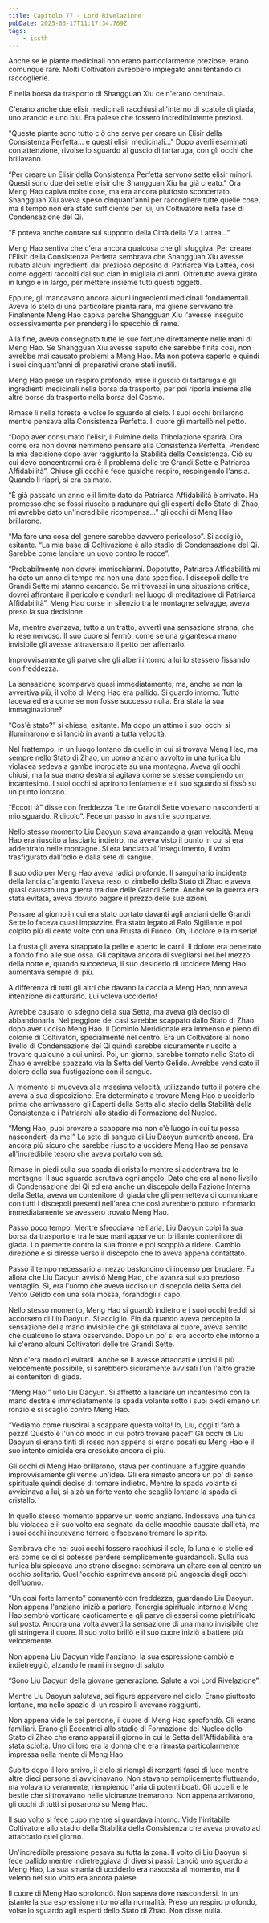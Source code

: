 ```yaml
---
title: Capitolo 77 - Lord Rivelazione
pubDate: 2025-03-17T11:17:34.769Z
tags:
    - issth
---
```



Anche se le piante medicinali non erano particolarmente preziose, erano comunque rare. Molti Coltivatori avrebbero impiegato anni tentando di raccoglierle.


E nella borsa da trasporto di Shangguan Xiu ce n'erano centinaia.


C'erano anche due elisir medicinali racchiusi all'interno di scatole di giada, uno arancio e uno blu. Era palese che fossero incredibilmente preziosi.


"Queste piante sono tutto ciò che serve per creare un Elisir della Consistenza Perfetta... e questi elisir medicinali..." Dopo averli esaminati con attenzione, rivolse lo sguardo al guscio di tartaruga, con gli occhi che brillavano.


“Per creare un Elisir della Consistenza Perfetta servono sette elisir minori. Questi sono due dei sette elisir che Shangguan Xiu ha già creato." Ora Meng Hao capiva molte cose, ma era ancora piuttosto sconcertato. Shangguan Xiu aveva speso cinquant'anni per raccogliere tutte quelle cose, ma il tempo non era stato sufficiente per lui, un Coltivatore nella fase di Condensazione del Qi.


"E poteva anche contare sul supporto della Città della Via Lattea..."


Meng Hao sentiva che c'era ancora qualcosa che gli sfuggiva. Per creare l'Elisir della Consistenza Perfetta sembrava che Shangguan Xiu avesse rubato alcuni ingredienti dal prezioso deposito di Patriarca Via Lattea, così come oggetti raccolti dal suo clan in migliaia di anni. Oltretutto aveva girato in lungo e in largo, per mettere insieme tutti questi oggetti.


Eppure, gli mancavano ancora alcuni ingredienti medicinali fondamentali. Aveva lo stelo di una particolare pianta rara, ma gliene servivano tre. Finalmente Meng Hao capiva perché Shangguan Xiu l'avesse inseguito ossessivamente per prendergli lo specchio di rame.


Alla fine, aveva consegnato tutte le sue fortune direttamente nelle mani di Meng Hao. Se Shangguan Xiu avesse saputo che sarebbe finita così, non avrebbe mai causato problemi a Meng Hao. Ma non poteva saperlo e quindi i suoi cinquant'anni di preparativi erano stati inutili.


Meng Hao prese un respiro profondo, mise il guscio di tartaruga e gli ingredienti medicinali nella borsa da trasporto, per poi riporla insieme alle altre borse da trasporto nella borsa del Cosmo.


Rimase lì nella foresta e volse lo sguardo al cielo. I suoi occhi brillarono mentre pensava alla Consistenza Perfetta. Il cuore gli martellò nel petto.


“Dopo aver consumato l'elisir, il Fulmine della Tribolazione sparirà. Ora come ora non dovrei nemmeno pensare alla Consistenza Perfetta. Prenderò la mia decisione dopo aver raggiunto la Stabilità della Consistenza. Ciò su cui devo concentrarmi ora è il problema delle tre Grandi Sette  e Patriarca Affidabilità”.  Chiuse gli occhi e fece qualche respiro,  respingendo l'ansia.  Quando li riaprì, si era calmato.


“È già passato un anno e il limite dato da Patriarca Affidabilità è arrivato. Ha promesso che se fossi riuscito a radunare qui gli esperti dello Stato di Zhao,  mi avrebbe dato un'incredibile ricompensa…” gli occhi di Meng Hao brillarono.


“Ma fare una cosa del genere sarebbe davvero pericoloso”. Si accigliò, esitante. “La mia base di Coltivazione è allo stadio di Condensazione del Qi.  Sarebbe come lanciare un uovo contro le rocce”.


“Probabilmente non dovrei immischiarmi.  Dopotutto, Patriarca Affidabilità mi ha dato un anno di tempo ma non una data specifica. I discepoli delle tre Grandi Sette mi stanno cercando. Se mi trovassi in una situazione critica, dovrei affrontare il pericolo e condurli nel luogo di meditazione di Patriarca Affidabilità”. Meng Hao corse in silenzio tra le montagne selvagge, aveva preso la sua decisione.


Ma, mentre avanzava, tutto a un tratto, avvertì una sensazione strana, che lo rese nervoso. Il suo cuore si fermò, come se una gigantesca mano invisibile gli avesse attraversato il petto per afferrarlo.


Improvvisamente gli parve che gli alberi intorno a lui lo stessero fissando con freddezza.


La sensazione scomparve quasi immediatamente, ma, anche se non la avvertiva più, il volto di Meng Hao era pallido. Si guardo intorno. Tutto taceva ed era come se non fosse successo nulla. Era stata la sua immaginazione?


“Cos'è stato?” si chiese, esitante.  Ma dopo un attimo i suoi occhi si illuminarono e si lanciò in avanti a tutta velocità.


Nel frattempo, in un luogo lontano da quello in cui si trovava Meng Hao,  ma sempre nello Stato di Zhao, un uomo anziano avvolto in una tunica blu violacea sedeva a gambe incrociate su una montagna.  Aveva gli occhi chiusi, ma la sua mano destra si agitava come se stesse compiendo un incantesimo. I suoi occhi si aprirono lentamente e il suo sguardo si fissò su un punto lontano.


“Eccoti là” disse con freddezza “Le tre Grandi Sette volevano nasconderti al mio sguardo. Ridicolo”. Fece un passo in avanti e scomparve.


Nello stesso momento Liu Daoyun stava avanzando a gran velocità. Meng Hao era riuscito a lasciarlo indietro,  ma aveva visto il punto in cui si era addentrato nelle montagne. Si era lanciato all'inseguimento,  il volto trasfigurato dall'odio e dalla sete di sangue.


Il suo odio per Meng Hao  aveva radici profonde. Il sanguinario incidente della lancia d'argento l'aveva reso lo zimbello dello Stato di Zhao e aveva quasi causato una guerra tra due delle Grandi Sette. Anche se la guerra era stata evitata, aveva dovuto pagare il prezzo delle sue azioni.


Pensare al giorno in cui era stato portato davanti agli anziani delle Grandi Sette lo faceva quasi impazzire. Era stato legato al Palo Sigillante e poi colpito  più di cento volte con una Frusta di Fuoco. Oh, il dolore e la miseria!


La frusta gli aveva strappato la pelle e aperto le carni. Il dolore era penetrato a fondo fino alle sue ossa. Gli capitava ancora di svegliarsi nel bel mezzo della notte e, quando succedeva, il suo desiderio di uccidere Meng Hao aumentava sempre di più.


A differenza di tutti gli altri che davano la caccia a Meng Hao, non aveva intenzione di catturarlo. Lui voleva ucciderlo!


Avrebbe causato lo sdegno della sua Setta, ma aveva già deciso di abbandonarla. Nel peggiore dei casi sarebbe scappato dallo Stato di Zhao  dopo aver ucciso Meng Hao. Il Dominio Meridionale era immenso e pieno di colonie di Coltivatori, specialmente nel centro. Era un Coltivatore al nono livello di Condensazione del Qi quindi sarebbe sicuramente riuscito a trovare qualcuno a cui unirsi. Poi, un giorno, sarebbe tornato nello Stato di Zhao e avrebbe spazzato via la Setta del Vento Gelido. Avrebbe vendicato il dolore della sua fustigazione con il sangue.


Al momento si muoveva alla massima velocità, utilizzando tutto il potere che aveva a sua disposizione. Era determinato a trovare Meng Hao e ucciderlo prima che arrivassero gli Esperti della Setta allo stadio della Stabilità della Consistenza e i Patriarchi allo stadio di Formazione del Nucleo.


“Meng Hao, puoi provare a scappare ma non c'è luogo in cui tu possa nasconderti da me!” La sete di sangue di Liu Daoyun aumentò ancora. Era ancora più sicuro che sarebbe riuscito a uccidere Meng Hao se pensava all'incredibile tesoro che aveva portato con sé.


Rimase in piedi sulla sua spada di cristallo mentre si addentrava tra le montagne. Il suo sguardo scrutava ogni angolo. Dato che era al nono livello di Condensazione del Qi ed era anche un discepolo della Fazione Interna della Setta, aveva un contenitore di giada che gli permetteva di comunicare con tutti i discepoli presenti nell'area che così avrebbero potuto informarlo immediatamente se avessero trovato Meng Hao.


Passò poco tempo. Mentre sfrecciava nell'aria, Liu Daoyun  colpì la sua borsa da trasporto e tra le sue mani apparve un brillante contenitore di giada. Lo premette contro la sua fronte e poi scoppiò a ridere. Cambiò direzione e si diresse verso il discepolo che lo aveva appena contattato.


Passò il tempo necessario a mezzo bastoncino di incenso per bruciare. Fu allora che Liu Daoyun avvistò Meng Hao, che avanza sul suo prezioso ventaglio. Sì, era l'uomo che aveva ucciso un discepolo della Setta del Vento Gelido con una sola mossa, forandogli il capo.


Nello stesso momento, Meng Hao  si guardò indietro e i suoi occhi freddi si accorsero di Liu Daoyun.  Si accigliò. Fin da quando aveva percepito la sensazione della mano invisibile che gli stritolava al cuore,  aveva sentito che qualcuno lo stava osservando. Dopo un po' si era accorto che intorno a lui c'erano alcuni Coltivatori delle tre Grandi Sette.


Non c'era modo di evitarli. Anche se li avesse attaccati e uccisi il più velocemente possibile, si sarebbero sicuramente avvisati l'un l'altro grazie ai contenitori di giada.


“Meng Hao!” urlò Liu Daoyun. Si affrettò a lanciare un incantesimo con la mano destra e immediatamente la spada volante sotto i suoi piedi emanò un ronzio e si scagliò contro Meng Hao.


“Vediamo come riuscirai a scappare questa volta! Io, Liu, oggi ti farò a pezzi! Questo è l'unico modo in cui potrò trovare pace!”  Gli occhi di Liu Daoyun  si erano tinti di rosso non appena si erano posati su Meng Hao e il suo intento omicida era cresciuto ancora di più.


Gli occhi di Meng Hao brillarono, stava per continuare a fuggire quando improvvisamente gli venne un'idea. Gli era rimasto ancora un po' di senso spirituale quindi decise di tornare indietro. Mentre la spada volante si avvicinava a lui, si alzò un forte vento che scagliò lontano la spada di cristallo.


In quello stesso momento apparve un uomo anziano. Indossava una tunica blu violacea e il suo volto era segnato da delle macchie causate dall'età,  ma i suoi occhi incutevano terrore e facevano tremare lo spirito.


Sembrava che nei suoi occhi fossero racchiusi il sole, la luna e le stelle ed era come se ci si potesse perdere semplicemente guardandoli. Sulla sua tunica blu spiccava uno strano disegno: sembrava un altare con al centro un occhio solitario. Quell'occhio esprimeva ancora più angoscia degli occhi dell'uomo.


“Un così forte lamento”  commentò con freddezza, guardando Liu Daoyun. Non appena l'anziano iniziò a parlare, l’energia spirituale intorno a Meng Hao sembrò vorticare caoticamente e gli parve di essersi come pietrificato sul posto. Ancora una volta avvertì la sensazione di una mano invisibile che gli stringeva il cuore. Il suo volto brillò e il suo cuore iniziò a battere più velocemente.


Non appena Liu Daoyun  vide l'anziano, la sua espressione cambiò  e indietreggiò,  alzando le mani in segno di saluto.


“Sono Liu Daoyun  della giovane generazione. Salute a voi Lord Rivelazione”.


Mentre Liu Daoyun  salutava, sei figure apparvero nel cielo.  Erano piuttosto lontane, ma nello spazio di un respiro li avevano raggiunti.


Non appena vide le sei persone, il cuore di Meng Hao  sprofondò. Gli erano familiari. Erano gli Eccentrici allo stadio di Formazione del Nucleo dello Stato di Zhao che erano apparsi il giorno in cui la Setta dell'Affidabilità era stata sciolta. Uno di loro era la donna che era rimasta particolarmente impressa nella mente di Meng Hao.


Subito dopo il loro arrivo, il cielo si riempì di ronzanti fasci di luce mentre altre dieci persone si avvicinavano. Non stavano semplicemente fluttuando, ma volavano veramente, riempiendo l'aria di potenti boati. Gli uccelli e le bestie che si trovavano nelle vicinanze tremarono. Non appena arrivarono, gli occhi di tutti si posarono su Meng Hao.


Il suo volto si fece cupo mentre si guardava intorno. Vide l'irritabile Coltivatore allo stadio della Stabilità della Consistenza che aveva provato ad attaccarlo quel giorno.


Un'incredibile pressione pesava su tutta la zona. Il volto di Liu Daoyun  si fece pallido mentre indietreggiava di diversi passi. Lanciò uno sguardo a Meng Hao, La sua smania di ucciderlo era nascosta al momento, ma il veleno nel suo volto era ancora palese.


Il cuore di Meng Hao  sprofondò. Non sapeva dove nascondersi. In un istante la sua espressione ritornò alla normalità. Preso un respiro profondo, volse lo sguardo agli esperti dello Stato di Zhao. Non disse nulla.
                                


                                



